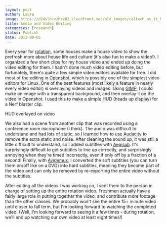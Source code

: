 ```yaml
---
layout: post
author: Laura
image: https://d24slhcvzhzz82.cloudfront.net/old_images/caltech_as_it_happens/6a0105349b8251970b019aff0d505b970b.png
title: Audio and Video Editing 
categories: [research]
status: Publish
date: 2013-09-05
---
```



Every year for [rotation](https://admissions.caltech.edu/living/houses), some houses make a house video to show the prefrosh more about house life and culture (it's also fun to make a video!). I organized a few short clips for my house video and ended up doing the video editing for them. I hadn't done much video editing before, but fortunately, there's quite a few simple video editors available for free. I did most of the editing in [Openshot](https://www.openshotvideo.com/), which is possibly one of the simplest video editors for Linux. One of the best features (most likely a feature in nearly every video editor) is overlaying videos and images. Using [GIMP](https://www.gimp.org/), I could make an image with a transparent background, and then overlay it on the video in Openshot. I used this to make a simple HUD (heads up display) for a Nerf blaster clip.

HUD overlayed on video

We also had a scene from another clip that was recorded using a conference room microphone (I think). The audio was difficult to understand and had lots of static, so I learned how to use [Audacity](https://audacity.sourceforge.net/) to remove the extra static and noise. After cleaning the sound up, it was still a little difficult to understand, so I added subtitles with [Aegisub](https://www.aegisub.org/). It's surprisingly difficult to get subtitles to line up correctly, and surprisingly annoying when they're timed incorrectly, even if only off by a fraction of a second! Finally, with [Avidemux](https://fixounet.free.fr/avidemux/), I converted the soft subtitles (you can turn them on/off like on a DVD) into hard subtitles, meaning they become part of the video and can only be removed by re-exporting the entire video without the subtitles.

After editing all the videos I was working on, I sent them to the person in charge of setting up the entire rotation video. Freshmen actually have a fairly large role in putting together the video, and contribute more footage than the other classes. We probably won't see the entire 15+ minute video until closer to fall term, but I'm looking forward to watching the completed video. (Well, I'm looking forward to seeing it a few times - during rotation, we'll end up watching our own video at least eight times!)

